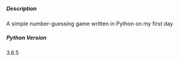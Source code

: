 ##### Description #####
A simple number-guessing game written in Python on my first day

##### Python Version #####
3.6.5
